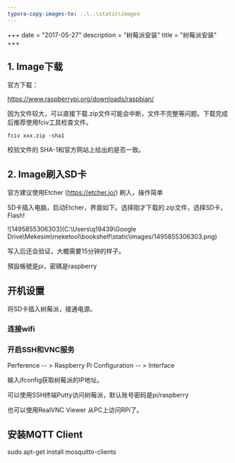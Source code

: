 ```yaml
---
typora-copy-images-to: ..\..\static\images
---
```


+++
date = "2017-05-27"
description = "树莓派安装"
title = "树莓派安装"
+++

## 1. Image下载

官方下载：

https://www.raspberrypi.org/downloads/raspbian/

因为文件较大，可以直接下载.zip文件可能会中断，文件不完整等问题。下载完成后推荐使用fciv工具检查文件。

`fciv xxx.zip -sha1 `

校验文件的 SHA-1和官方网站上给出的是否一致。

## 2. Image刷入SD卡

官方建议使用Etcher (https://etcher.io/) 刷入，操作简单

SD卡插入电脑，启动Etcher，界面如下。选择刚才下载的.zip文件，选择SD卡，Flash!



![1495855306303](C:\Users\q19439\Google Drive\Mekesim\meketool\bookshelf\static\images/1495855306303.png)

写入后还会验证，大概需要15分钟的样子。



預設帳號是pi，密碼是raspberry

## 开机设置

将SD卡插入树莓派，接通电源。

### 连接wifi

### 开启SSH和VNC服务

Perference -- > Raspberry Pi Configuration -- > Interface

输入ifconfig获取树莓派的IP地址。

可以使用SSH终端Putty访问树莓派，默认账号密码是pi/raspberry

也可以使用RealVNC Viewer 从PC上访问RPi了。


## 安装MQTT Client

sudo apt-get install mosquitto-clients